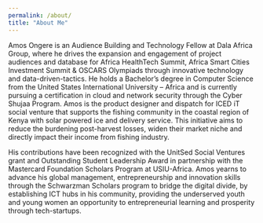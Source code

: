 ```yaml
---
permalink: /about/
title: "About Me"
---
```


Amos Ongere is an Audience Building and Technology Fellow at Dala Africa Group, where he drives the expansion and engagement of project audiences and database for Africa HealthTech Summit, Africa Smart Cities Investment Summit & OSCARS Olympiads through innovative technology and data-driven-tactics. He holds a Bachelor’s degree in Computer Science from the United States International University – Africa and is currently pursuing a certification in cloud and network security through the Cyber Shujaa Program. Amos is the product designer and dispatch for ICED iT social venture that supports the fishing community in the coastal region of Kenya with solar powered ice and delivery service. This initiative aims to reduce the burdening post-harvest losses, widen their market niche and directly impact their income from fishing industry. 

His contributions have been recognized with the UnitSed Social Ventures grant and Outstanding Student Leadership Award in partnership with the Mastercard Foundation Scholars Program at USIU-Africa. Amos yearns to advance his global management, entrepreneurship and innovation skills through the Schwarzman Scholars program to bridge the digital divide, by establishing ICT hubs in his community, providing the underserved youth and young women an opportunity to entrepreneurial learning and prosperity through tech-startups. 